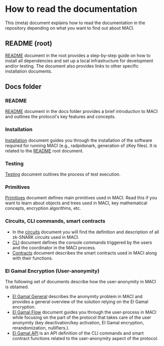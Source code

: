 # How to read the documentation

This (meta) document explains how to read the documentation in the repository depending on what you want to find out about MACI.

## README (root)

[README](../README.md) document in the root provides a step-by-step guide on how to install all dependencies and set up a local infrastructure for development and/or testing. The document also provides links to other specific installation documents.

## Docs folder

### README

[README](./README.md) document in the docs folder provides a brief introduction to MACI and outlines the protocol's key features and concepts.

### Installation

[Installation](./installation.md) document guides you through the installation of the software required for running MACI (e.g., radpidsnark, generation of zKey files). It is related to the [README](../README.md) root document.

### Testing

[Testing](./testing.md) document outlines the process of test execution.

### Primitives

[Primitives](./installation.md) document defines main primitives used in MACI. Read this if you want to learn about objects and trees used in MACI, key mathematical concepts, encryption algorithms, etc.

### Circuits, CLI commands, smart contracts

- In the [circuits](./circuits.md) document you will find the definition and description of all zk-SNARK circuits used in MACI.
- [CLI](./cli.md) document defines the console commands triggered by the users and the coordinator in the MACI process.
- [Contracts](./contracts.md) document describes the smart contracts used in MACI along with their functions.

### El Gamal Encryption (User-anonymity)

The following set of documents describe how the user-anonymity in MACI is obtained.

- [El Gamal General](./elgamal-general.md) describes the anonymity problem in MACI and provides a general overview of the solution relying on the El Gamal encryption.
- [El Gamal Flow](./elgamal-flow.md) document guides you through the user-process in MACI while focusing on the part of the protocol that takes care of the user anonymity (key deactivation/key activation, El Gamal encryption, rerandomization, nullifiers.).
- [El Gamal API](./elgamal-api.md) is an API definition of the CLI commands and smart contract functions related to the user-anonymity aspect of the protocol.


<!-- Should integrating-maci, trustedsetup, and audit documents also be included? -->